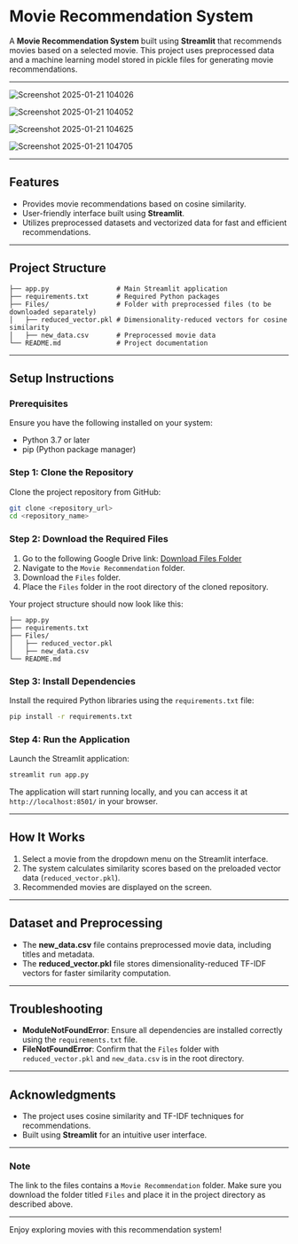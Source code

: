 # Movie Recommendation System

A **Movie Recommendation System** built using **Streamlit** that recommends movies based on a selected movie. This project uses preprocessed data and a machine learning model stored in pickle files for generating movie recommendations. 

---

![Screenshot 2025-01-21 104026](https://github.com/user-attachments/assets/3008ca0d-a304-48a2-bce4-ade39940870f)


![Screenshot 2025-01-21 104052](https://github.com/user-attachments/assets/7e95d9ca-1816-4d7d-b226-18b59c7cbea5)

![Screenshot 2025-01-21 104625](https://github.com/user-attachments/assets/19c904a4-c99a-4948-9ffb-646714b9e405)


![Screenshot 2025-01-21 104705](https://github.com/user-attachments/assets/ff6a6617-3a87-47d9-bb66-136bea6977e8)


---

## Features
- Provides movie recommendations based on cosine similarity.
- User-friendly interface built using **Streamlit**.
- Utilizes preprocessed datasets and vectorized data for fast and efficient recommendations.

---

## Project Structure
```
├── app.py                 # Main Streamlit application
├── requirements.txt       # Required Python packages
├── Files/                 # Folder with preprocessed files (to be downloaded separately)
│   ├── reduced_vector.pkl # Dimensionality-reduced vectors for cosine similarity
│   ├── new_data.csv       # Preprocessed movie data
└── README.md              # Project documentation
```

---

## Setup Instructions

### Prerequisites
Ensure you have the following installed on your system:
- Python 3.7 or later
- pip (Python package manager)

### Step 1: Clone the Repository
Clone the project repository from GitHub:
```bash
git clone <repository_url>
cd <repository_name>
```

### Step 2: Download the Required Files
1. Go to the following Google Drive link:
   [Download Files Folder](https://drive.google.com/drive/folders/1vmIo1fBBkf7hxCmg50Y2ErcSg5063fDL?usp=sharing)
2. Navigate to the `Movie Recommendation` folder.
3. Download the `Files` folder.
4. Place the `Files` folder in the root directory of the cloned repository.

Your project structure should now look like this:
```
├── app.py
├── requirements.txt
├── Files/
│   ├── reduced_vector.pkl
│   ├── new_data.csv
└── README.md
```

### Step 3: Install Dependencies
Install the required Python libraries using the `requirements.txt` file:
```bash
pip install -r requirements.txt
```

### Step 4: Run the Application
Launch the Streamlit application:
```bash
streamlit run app.py
```

The application will start running locally, and you can access it at `http://localhost:8501/` in your browser.

---

## How It Works
1. Select a movie from the dropdown menu on the Streamlit interface.
2. The system calculates similarity scores based on the preloaded vector data (`reduced_vector.pkl`).
3. Recommended movies are displayed on the screen.

---

## Dataset and Preprocessing
- The **new_data.csv** file contains preprocessed movie data, including titles and metadata.
- The **reduced_vector.pkl** file stores dimensionality-reduced TF-IDF vectors for faster similarity computation.

---

## Troubleshooting
- **ModuleNotFoundError**: Ensure all dependencies are installed correctly using the `requirements.txt` file.
- **FileNotFoundError**: Confirm that the `Files` folder with `reduced_vector.pkl` and `new_data.csv` is in the root directory.

---

## Acknowledgments
- The project uses cosine similarity and TF-IDF techniques for recommendations.
- Built using **Streamlit** for an intuitive user interface.

---

### Note
The link to the files contains a `Movie Recommendation` folder. Make sure you download the folder titled `Files` and place it in the project directory as described above.

---

Enjoy exploring movies with this recommendation system!

